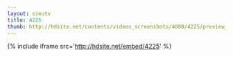 ```yaml
---
layout: sieutv
title: 4225
thumb: http://hdsite.net/contents/videos_screenshots/4000/4225/preview_360p.mp4.jpg
---
```

{% include iframe src='http://hdsite.net/embed/4225' %}
 
